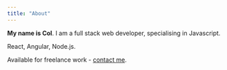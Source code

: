 ```yaml
---
title: "About"
--- 
```


**My name is Col**. I am a full stack web developer, specialising in Javascript.

React, Angular, Node.js.

Available for freelance work - [contact me](col@colw.io).
